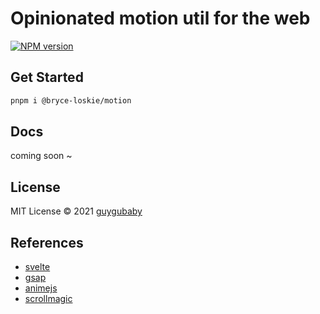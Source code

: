 # Opinionated motion util for the web

[![NPM version](https://img.shields.io/npm/v/@bryce-loskie/motion?color=a1b858&label=)](https://www.npmjs.com/package/@bryce-loskie/motion)

## Get Started

```bash
pnpm i @bryce-loskie/motion
```

## Docs

coming soon ~

## License

MIT License © 2021 [guygubaby](https://github.com/guygubaby)

## References

- [svelte](https://svelte.dev/)
- [gsap](https://www.npmjs.com/package/gsap)
- [animejs](https://www.npmjs.com/package/animejs)
- [scrollmagic](https://www.npmjs.com/package/scrollmagic)
